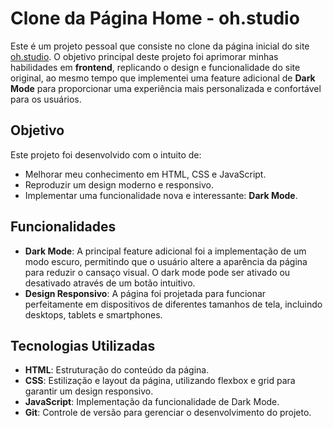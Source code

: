 # Clone da Página Home - oh.studio

Este é um projeto pessoal que consiste no clone da página inicial do site [oh.studio](https://oh.studio). O objetivo principal deste projeto foi aprimorar minhas habilidades em **frontend**, replicando o design e funcionalidade do site original, ao mesmo tempo que implementei uma feature adicional de **Dark Mode** para proporcionar uma experiência mais personalizada e confortável para os usuários.

## Objetivo

Este projeto foi desenvolvido com o intuito de:
- Melhorar meu conhecimento em HTML, CSS e JavaScript.
- Reproduzir um design moderno e responsivo.
- Implementar uma funcionalidade nova e interessante: **Dark Mode**.

## Funcionalidades

- **Dark Mode**: A principal feature adicional foi a implementação de um modo escuro, permitindo que o usuário altere a aparência da página para reduzir o cansaço visual. O dark mode pode ser ativado ou desativado através de um botão intuitivo.
- **Design Responsivo**: A página foi projetada para funcionar perfeitamente em dispositivos de diferentes tamanhos de tela, incluindo desktops, tablets e smartphones.

## Tecnologias Utilizadas

- **HTML**: Estruturação do conteúdo da página.
- **CSS**: Estilização e layout da página, utilizando flexbox e grid para garantir um design responsivo.
- **JavaScript**: Implementação da funcionalidade de Dark Mode.
- **Git**: Controle de versão para gerenciar o desenvolvimento do projeto.
